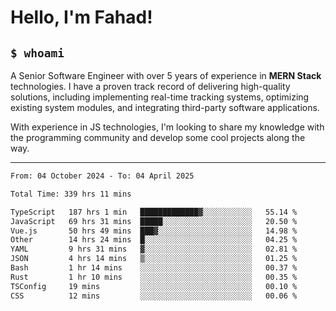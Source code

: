 <h1>Hello, I'm Fahad!</h1>

<h2><code>$ whoami</code></h2>

A Senior Software Engineer with over 5 years of experience in **MERN Stack** technologies. I have a proven track record of delivering high-quality solutions, including implementing real-time tracking systems, optimizing existing system modules, and integrating third-party software applications.

With experience in JS technologies, I'm looking to share my knowledge with the programming community and develop some cool projects along the way.

---

<!--START_SECTION:waka-->

```txt
From: 04 October 2024 - To: 04 April 2025

Total Time: 339 hrs 11 mins

TypeScript   187 hrs 1 min   █████████████▓░░░░░░░░░░░   55.14 %
JavaScript   69 hrs 31 mins  █████░░░░░░░░░░░░░░░░░░░░   20.50 %
Vue.js       50 hrs 49 mins  ███▓░░░░░░░░░░░░░░░░░░░░░   14.98 %
Other        14 hrs 24 mins  █░░░░░░░░░░░░░░░░░░░░░░░░   04.25 %
YAML         9 hrs 31 mins   ▓░░░░░░░░░░░░░░░░░░░░░░░░   02.81 %
JSON         4 hrs 14 mins   ▒░░░░░░░░░░░░░░░░░░░░░░░░   01.25 %
Bash         1 hr 14 mins    ░░░░░░░░░░░░░░░░░░░░░░░░░   00.37 %
Rust         1 hr 10 mins    ░░░░░░░░░░░░░░░░░░░░░░░░░   00.35 %
TSConfig     19 mins         ░░░░░░░░░░░░░░░░░░░░░░░░░   00.10 %
CSS          12 mins         ░░░░░░░░░░░░░░░░░░░░░░░░░   00.06 %
```

<!--END_SECTION:waka-->

<!--
**heyFahad/heyFahad** is a ✨ _special_ ✨ repository because its `README.md` (this file) appears on your GitHub profile.

Here are some ideas to get you started:

- 🔭 I’m currently working on ...
- 🌱 I’m currently learning ...
- 👯 I’m looking to collaborate on ...
- 🤔 I’m looking for help with ...
- 💬 Ask me about ...
- 📫 How to reach me: ...
- 😄 Pronouns: ...
- ⚡ Fun fact: ...
-->
